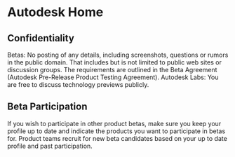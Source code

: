 # Autodesk Home

##  Confidentiality


Betas: No posting of any details, including screenshots, questions or rumors in the public domain. That includes but is not limited to public web sites or discussion groups. The requirements are outlined in the Beta Agreement (Autodesk Pre-Release Product Testing Agreement).
Autodesk Labs: You are free to discuss technology previews publicly.




## Beta Participation
If you wish to participate in other product betas, make sure you keep your profile up to date and indicate the products you want to participate in betas for. Product teams recruit for new beta candidates based on your up to date profile and past participation.





